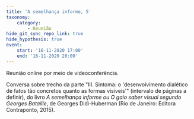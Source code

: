 ```yaml
---
title: 'A semelhança informe, 5'
taxonomy:
    category:
        - Reunião
hide_git_sync_repo_link: true
hide_hypothesis: true
event:
    start: '16-11-2020 17:00'
    end: '16-11-2020 20:00'
---
```


Reunião online por meio de videoconferência.

Conversa sobre trecho da parte "III. Sintoma: o 'desenvolvimento dialético de fatos tão concretos quanto as formas visíveis'" (intervalo de páginas a definir), do livro _A semelhança informe ou O gaio saber visual segundo Georges Bataille_, de Georges Didi-Huberman (Rio de Janeiro: Editora Contraponto, 2015).